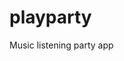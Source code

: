 # playparty
Music listening party app

<!-- first commit attempt-->
<!-- created staging branch -->
